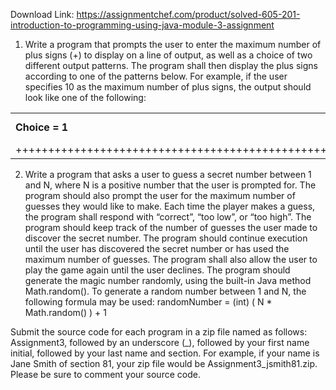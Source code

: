 Download Link: https://assignmentchef.com/product/solved-605-201-introduction-to-programming-using-java-module-3-assignment
<br>
<ol>

 <li>Write a program that prompts the user to enter the maximum number of plus signs (+) to display on a line of output, as well as a choice of two different output patterns. The program shall then display the plus signs according to one of the patterns below. For example, if the user specifies 10 as the maximum number of plus signs, the output should look like one of the following:</li>

</ol>

<table width="665">

 <tbody>

  <tr>

   <td width="332"><strong>Choice = 1</strong></td>

   <td width="130"> </td>

   <td width="202"><strong>Choice = 2</strong></td>

  </tr>

  <tr>

   <td width="332">+++++++++++++++++++++++++++++++++++++++++++++++++++++++</td>

   <td width="130">+++++++++++++++++++++++++++++++++++++++++++++++++++++++</td>

   <td width="202"> </td>

  </tr>

 </tbody>

</table>

<ol start="2">

 <li>Write a program that asks a user to guess a secret number between 1 and N, where N is a positive number that the user is prompted for. The program should also prompt the user for the maximum number of guesses they would like to make. Each time the player makes a guess, the program shall respond with “correct”, “too low”, or “too high”. The program should keep track of the number of guesses the user made to discover the secret number. The program should continue execution until the user has discovered the secret number or has used the maximum number of guesses. The program shall also allow the user to play the game again until the user declines. The program should generate the magic number randomly, using the built-in Java method Math.random(). To generate a random number between 1 and N, the following formula may be used: randomNumber = (int) ( N * Math.random() ) + 1</li>

</ol>

Submit the source code for each program in a zip file named as follows: Assignment3, followed by an underscore (_), followed by your first name initial, followed by your last name and section. For example, if your name is Jane Smith of section 81, your zip file would be Assignment3_jsmith81.zip. Please be sure to comment your source code.